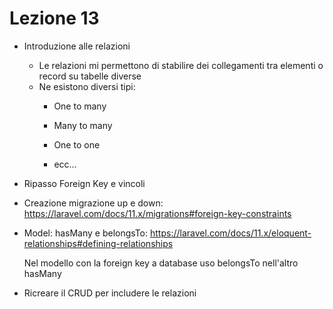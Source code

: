 # Lezione 13

- Introduzione alle relazioni
    - Le relazioni mi permettono di stabilire dei collegamenti tra elementi o record su tabelle diverse
    - Ne esistono diversi tipi:
        - One to many
        - Many to many
        - One to one

        - ecc...

- Ripasso Foreign Key e vincoli

- Creazione migrazione up e down:
    https://laravel.com/docs/11.x/migrations#foreign-key-constraints

- Model: hasMany e belongsTo:
    https://laravel.com/docs/11.x/eloquent-relationships#defining-relationships


    Nel modello con la foreign key a database uso belongsTo nell'altro hasMany

- Ricreare il CRUD per includere le relazioni
